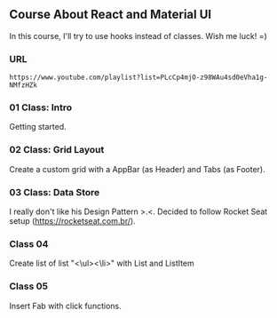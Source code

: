 ## Course About React and Material UI
In this course, I'll try to use hooks instead of classes. Wish me luck! =)
### URL

    https://www.youtube.com/playlist?list=PLcCp4mjO-z98WAu4sd0eVha1g-NMfzHZk

### 01 Class: Intro
Getting started.

### 02 Class: Grid Layout
Create a custom grid with a AppBar (as Header) and Tabs (as Footer).

### 03 Class: Data Store
I really don't like his Design Pattern >.<. Decided to follow Rocket Seat setup (https://rocketseat.com.br/).

### Class 04
Create list of list "<\ul><\li>" with List and ListItem

### Class 05
Insert Fab with click functions.